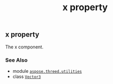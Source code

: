 ﻿---
title: x property
second_title: Aspose.3D for Python via .NET API References
description: 
type: docs
weight: 180
url: /aspose.threed.utilities/vector3/x/
is_root: false
---

## x property


The x component.

### See Also
* module [`aspose.threed.utilities`](../../)
* class [`Vector3`](/3d/python-net/aspose.threed.utilities/vector3)
